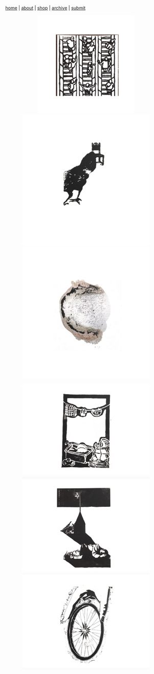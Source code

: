 [home](index.md) | [about](about.md)  |  [shop](shop.md)  |  [archive](archive.md)  |  [submit](submit.md)

<p align="center">
  <a href="issuesix.md">
    <img src="pictures/issue6.png" alt="Issue Six" width="300"/>
  </a>
  <a href="issuefive.md">
    <img src="pictures/issue5.png" alt="Issue Five" width="400"/>
  </a>
  <a href="issuefour.md">
    <img src="pictures/issue4.png" alt="Issue Four" width="400"/>
  </a>
</p>

<p align="center">
  <a href="issuethree.md">
    <img src="pictures/wg3icon.png" alt="Issue Six" width="400"/>
  </a>
  <a href="issuetwo.md">
    <img src="pictures/wg2icon.png" alt="Issue Five" width="400"/>
  </a>
  <a href="issueone.md">
    <img src="pictures/wg1icon.png" alt="Issue Four" width="400"/>
  </a>
</p>
